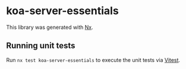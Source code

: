 # koa-server-essentials

This library was generated with [Nx](https://nx.dev).

## Running unit tests

Run `nx test koa-server-essentials` to execute the unit tests via [Vitest](https://vitest.dev/).
